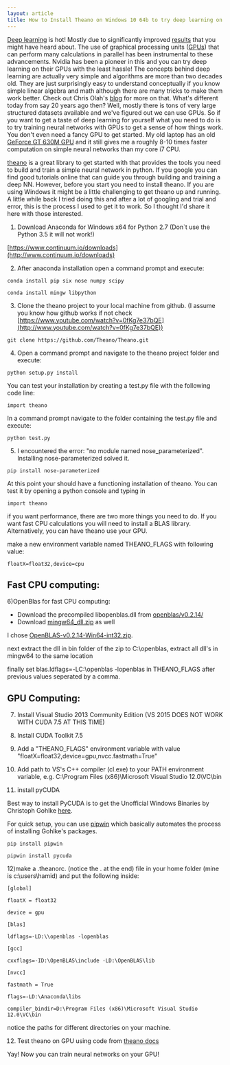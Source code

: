 ```yaml
---
layout: article
title: How to Install Theano on Windows 10 64b to try deep learning on GPUs
---
```


[Deep learning](http://en.wikipedia.org/wiki/Deep_learning) is hot! Mostly due to significantly improved [results](http://www.technologyreview.com/s/513696/deep-learning/) that you might have heard about. The use of graphical processing units ([GPUs](http://en.wikipedia.org/wiki/Graphics_processing_unit)) that can perform many calculations in parallel has been instrumental to these advancements. Nvidia has been a pioneer in this and you can try deep learning on their GPUs with the least hassle! The concepts behind deep learning are actually very simple and algorithms are more than two decades old. They are just surprisingly easy to understand conceptually if you know simple linear algebra and math although there are many tricks to make them work better. Check out Chris Olah's [blog](http://colah.github.io/) for more on that. What's different today from say 20 years ago then? Well, mostly there is tons of very large structured datasets available and we've figured out we can use GPUs. So if you want to get a taste of deep learning for yourself what you need to do is to try training neural networks with GPUs to get a sense of how things work. You don't even need a fancy GPU to get started. My old laptop has an old [GeForce GT 630M GPU](http://www.geforce.com/hardware/notebook-gpus/geforce-gt-630m) and it still gives me a roughly 8-10 times faster computation on simple neural networks than my core i7 CPU.

[theano](http://en.wikipedia.org/wiki/Theano_%28software%29) is a great library to get started with that provides the tools you need to build and train a simple neural network in python. If you google you can find good tutorials online that can guide you through building and training a deep NN. However, before you start you need to install theano. If you are using Windows it might be a little challenging to get theano up and running. A little while back I tried doing this and after a lot of googling and trial and error, this is the process I used to get it to work. So I thought I'd share it here with those interested.

1) Download Anaconda for Windows x64 for Python 2.7 (Don`t use the Python 3.5 it will not work!)

[https://www.continuum.io/downloads](http://www.continuum.io/downloads)

2) After anaconda installation open a command prompt and execute:

```
conda install pip six nose numpy scipy

conda install mingw libpython
```

3) Clone the theano project to your local machine from github. (I assume you know how github works if not check [https://www.youtube.com/watch?v=0fKg7e37bQE](http://www.youtube.com/watch?v=0fKg7e37bQE))

```
git clone https://github.com/Theano/Theano.git
```

4) Open a command prompt and navigate to the theano project folder and execute:

```
python setup.py install
```

You can test your installation by creating a test.py file with the following code line:

```
import theano
```

In a command prompt navigate to the folder containing the test.py file and execute:

```
python test.py
```

5) I encountered the error: "no module named nose_parameterized". Installing nose-parameterized solved it.

```
pip install nose-parameterized
```
At this point your should have a functioning installation of theano. You can test it by opening a python console and typing in

```
import theano
```
if you want performance, there are two more things you need to do. If you want fast CPU calculations you will need to install a BLAS library. Alternatively, you can have theano use your GPU.

make a new environment variable named THEANO_FLAGS with following value:
```
floatX=float32,device=cpu
```

## Fast CPU computing:

6)OpenBlas for fast CPU computing:

-   Download the precompiled libopenblas.dll from [openblas/v0.2.14/](http://sourceforge.net/projects/openblas/files/v0.2.14/)
-   Download [mingw64_dll.zip](http://sourceforge.net/projects/openblas/files/v0.2.14/mingw64_dll.zip/download) as well

I chose [OpenBLAS-v0.2.14-Win64-int32.zip](http://sourceforge.net/projects/openblas/files/v0.2.14/OpenBLAS-v0.2.14-Win64-int32.zip/download).

next extract the dll in bin folder of the zip to C:\openblas, extract all dll's in mingw64 to the same location

finally set blas.ldflags=-LC:\\openblas -lopenblas in THEANO_FLAGS after previous values seperated by a comma.

## GPU Computing:

7) Install Visual Studio 2013 Community Edition (VS 2015 DOES NOT WORK WITH CUDA 7.5 AT THIS TIME)

8) Install CUDA Toolkit 7.5

9) Add a "THEANO_FLAGS" environment variable with value "floatX=float32,device=gpu,nvcc.fastmath=True"

10) Add path to VS's C++ compiler (cl.exe) to your PATH environment variable, e.g. C:\Program Files (x86)\Microsoft Visual Studio 12.0\VC\bin

11)  install pyCUDA

Best way to install PyCUDA is to get the Unofficial Windows Binaries by Christoph Gohlke [here](http://www.lfd.uci.edu/%7Egohlke/pythonlibs/).

For quick setup, you can use [pipwin](http://github.com/lepisma/pipwin) which basically automates the process of installing Gohlke's packages.

```
pip install pipwin

pipwin install pycuda
```

12)make a .theanorc. (notice the . at the end) file in your home folder (mine is c:\users\hamid) and put the following inside:

```
[global]

floatX = float32

device = gpu

[blas]

ldflags=-LD:\\openblas -lopenblas

[gcc]

cxxflags=-ID:\OpenBLAS\include -LD:\OpenBLAS\lib

[nvcc]

fastmath = True

flags=-LD:\Anaconda\libs

compiler_bindir=D:\Program Files (x86)\Microsoft Visual Studio 12.0\VC\bin
```

notice the paths for different directories on your machine.

12) Test theano on GPU using code from [theano docs](http://deeplearning.net/software/theano/tutorial/using_gpu.html)

Yay! Now you can train neural networks on your GPU!